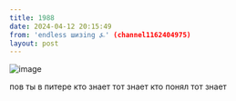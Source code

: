 ```yaml
---
title: 1988
date: 2024-04-12 20:15:49
from: 'endless шизing ⍼' (channel1162404975)
layout: post
---
```


![image](photos/photo_305@12-04-2024_20-15-49.jpg)

пов ты в питере
кто знает тот знает кто понял тот знает
